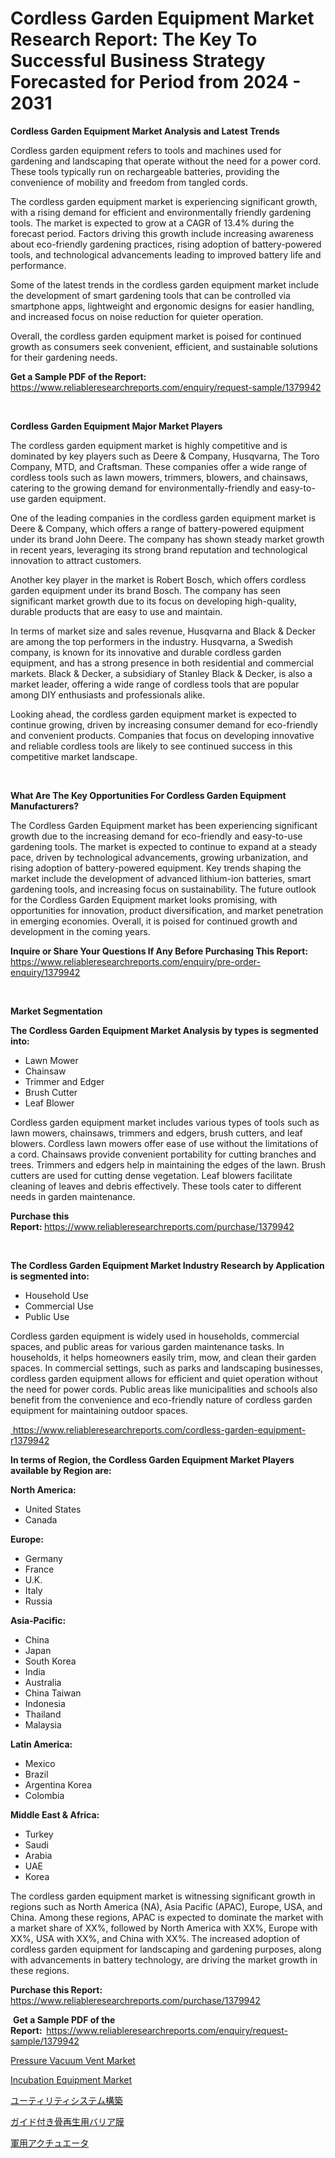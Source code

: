 <p><h1>Cordless Garden Equipment Market Research Report: The Key To Successful Business Strategy Forecasted for Period from 2024 - 2031</h1></p><p><strong>Cordless Garden Equipment Market Analysis and Latest Trends</strong></p>
<p><p>Cordless garden equipment refers to tools and machines used for gardening and landscaping that operate without the need for a power cord. These tools typically run on rechargeable batteries, providing the convenience of mobility and freedom from tangled cords.</p><p>The cordless garden equipment market is experiencing significant growth, with a rising demand for efficient and environmentally friendly gardening tools. The market is expected to grow at a CAGR of 13.4% during the forecast period. Factors driving this growth include increasing awareness about eco-friendly gardening practices, rising adoption of battery-powered tools, and technological advancements leading to improved battery life and performance.</p><p>Some of the latest trends in the cordless garden equipment market include the development of smart gardening tools that can be controlled via smartphone apps, lightweight and ergonomic designs for easier handling, and increased focus on noise reduction for quieter operation.</p><p>Overall, the cordless garden equipment market is poised for continued growth as consumers seek convenient, efficient, and sustainable solutions for their gardening needs.</p></p>
<p><strong>Get a Sample PDF of the Report:&nbsp;</strong> <a href="https://www.reliableresearchreports.com/enquiry/request-sample/1379942">https://www.reliableresearchreports.com/enquiry/request-sample/1379942</a></p>
<p>&nbsp;</p>
<p><strong>Cordless Garden Equipment Major Market Players</strong></p>
<p><p>The cordless garden equipment market is highly competitive and is dominated by key players such as Deere & Company, Husqvarna, The Toro Company, MTD, and Craftsman. These companies offer a wide range of cordless tools such as lawn mowers, trimmers, blowers, and chainsaws, catering to the growing demand for environmentally-friendly and easy-to-use garden equipment.</p><p>One of the leading companies in the cordless garden equipment market is Deere & Company, which offers a range of battery-powered equipment under its brand John Deere. The company has shown steady market growth in recent years, leveraging its strong brand reputation and technological innovation to attract customers.</p><p>Another key player in the market is Robert Bosch, which offers cordless garden equipment under its brand Bosch. The company has seen significant market growth due to its focus on developing high-quality, durable products that are easy to use and maintain.</p><p>In terms of market size and sales revenue, Husqvarna and Black & Decker are among the top performers in the industry. Husqvarna, a Swedish company, is known for its innovative and durable cordless garden equipment, and has a strong presence in both residential and commercial markets. Black & Decker, a subsidiary of Stanley Black & Decker, is also a market leader, offering a wide range of cordless tools that are popular among DIY enthusiasts and professionals alike.</p><p>Looking ahead, the cordless garden equipment market is expected to continue growing, driven by increasing consumer demand for eco-friendly and convenient products. Companies that focus on developing innovative and reliable cordless tools are likely to see continued success in this competitive market landscape.</p></p>
<p>&nbsp;</p>
<p><strong>What Are The Key Opportunities For Cordless Garden Equipment Manufacturers?</strong></p>
<p><p>The Cordless Garden Equipment market has been experiencing significant growth due to the increasing demand for eco-friendly and easy-to-use gardening tools. The market is expected to continue to expand at a steady pace, driven by technological advancements, growing urbanization, and rising adoption of battery-powered equipment. Key trends shaping the market include the development of advanced lithium-ion batteries, smart gardening tools, and increasing focus on sustainability. The future outlook for the Cordless Garden Equipment market looks promising, with opportunities for innovation, product diversification, and market penetration in emerging economies. Overall, it is poised for continued growth and development in the coming years.</p></p>
<p><strong>Inquire or Share Your Questions If Any Before Purchasing This Report:</strong> <a href="https://www.reliableresearchreports.com/enquiry/pre-order-enquiry/1379942">https://www.reliableresearchreports.com/enquiry/pre-order-enquiry/1379942</a></p>
<p>&nbsp;</p>
<p><strong>Market Segmentation</strong></p>
<p><strong>The Cordless Garden Equipment Market Analysis by types is segmented into:</strong></p>
<p><ul><li>Lawn Mower</li><li>Chainsaw</li><li>Trimmer and Edger</li><li>Brush Cutter</li><li>Leaf Blower</li></ul></p>
<p><p>Cordless garden equipment market includes various types of tools such as lawn mowers, chainsaws, trimmers and edgers, brush cutters, and leaf blowers. Cordless lawn mowers offer ease of use without the limitations of a cord. Chainsaws provide convenient portability for cutting branches and trees. Trimmers and edgers help in maintaining the edges of the lawn. Brush cutters are used for cutting dense vegetation. Leaf blowers facilitate cleaning of leaves and debris effectively. These tools cater to different needs in garden maintenance.</p></p>
<p><strong>Purchase this Report:&nbsp;</strong><a href="https://www.reliableresearchreports.com/purchase/1379942">https://www.reliableresearchreports.com/purchase/1379942</a></p>
<p>&nbsp;</p>
<p><strong>The Cordless Garden Equipment Market Industry Research by Application is segmented into:</strong></p>
<p><ul><li>Household Use</li><li>Commercial Use</li><li>Public Use</li></ul></p>
<p><p>Cordless garden equipment is widely used in households, commercial spaces, and public areas for various garden maintenance tasks. In households, it helps homeowners easily trim, mow, and clean their garden spaces. In commercial settings, such as parks and landscaping businesses, cordless garden equipment allows for efficient and quiet operation without the need for power cords. Public areas like municipalities and schools also benefit from the convenience and eco-friendly nature of cordless garden equipment for maintaining outdoor spaces.</p></p>
<p><a href="https://www.reliableresearchreports.com/cordless-garden-equipment-r1379942">&nbsp;https://www.reliableresearchreports.com/cordless-garden-equipment-r1379942</a></p>
<p><strong>In terms of Region, the Cordless Garden Equipment Market Players available by Region are:</strong></p>
<p>
    <p> <strong> North America: </strong>
        <ul>
            <li>United States</li>
            <li>Canada</li>
        </ul>
        </p> 
    <p> <strong> Europe: </strong>
        <ul>
            <li>Germany</li>
            <li>France</li>
            <li>U.K.</li>
            <li>Italy</li>
            <li>Russia</li>
        </ul>
        </p> 
    <p> <strong> Asia-Pacific: </strong>
        <ul>
            <li>China</li>
            <li>Japan</li>
            <li>South Korea</li>
            <li>India</li>
            <li>Australia</li>
            <li>China Taiwan</li>
            <li>Indonesia</li>
            <li>Thailand</li>
            <li>Malaysia</li>
        </ul>
        </p> 
    <p> <strong> Latin America: </strong>
        <ul>
            <li>Mexico</li>
            <li>Brazil</li>
            <li>Argentina Korea</li>
            <li>Colombia</li>
        </ul>
        </p> 
    <p> <strong> Middle East & Africa: </strong>
        <ul>
            <li>Turkey</li>
            <li>Saudi</li>
            <li>Arabia</li>
            <li>UAE</li>
            <li>Korea</li>
        </ul>
    </p>
    </p>
<p><p>The cordless garden equipment market is witnessing significant growth in regions such as North America (NA), Asia Pacific (APAC), Europe, USA, and China. Among these regions, APAC is expected to dominate the market with a market share of XX%, followed by North America with XX%, Europe with XX%, USA with XX%, and China with XX%. The increased adoption of cordless garden equipment for landscaping and gardening purposes, along with advancements in battery technology, are driving the market growth in these regions.</p></p>
<p><strong>Purchase this Report: </strong><a href="https://www.reliableresearchreports.com/purchase/1379942">https://www.reliableresearchreports.com/purchase/1379942</a></p>
<p>&nbsp;<strong>Get a Sample PDF of the Report:&nbsp;&nbsp;</strong><a href="https://www.reliableresearchreports.com/enquiry/request-sample/1379942">https://www.reliableresearchreports.com/enquiry/request-sample/1379942</a></p>
<p><strong></strong></p>
<p><p><a href="https://github.com/cecuraprangm/Market-Research-Report-List-2/blob/main/pressure-vacuum-vent-market.md">Pressure Vacuum Vent Market</a></p><p><a href="https://github.com/ChiragRP21/Market-Research-Report-List-4/blob/main/incubation-equipment-market.md">Incubation Equipment Market</a></p><p><a href="https://medium.com/@amarart56456/%E5%85%AC%E7%9B%8A%E6%96%BD%E8%A8%AD%E5%BB%BA%E8%A8%AD%E5%B8%82%E5%A0%B4%E8%A6%8F%E6%A8%A1%E3%81%AF-%E3%82%B0%E3%83%AD%E3%83%BC%E3%83%90%E3%83%AB%E7%94%A3%E6%A5%AD%E3%81%AB%E3%81%8A%E3%81%91%E3%82%8B%E6%9C%80%E9%81%A9%E3%81%AA%E3%83%9E%E3%83%BC%E3%82%B1%E3%83%86%E3%82%A3%E3%83%B3%E3%82%B0%E3%83%81%E3%83%A3%E3%83%8D%E3%83%AB%E3%82%92%E7%A4%BA%E3%81%97%E3%81%A6%E3%81%84%E3%81%BE%E3%81%99-77a40ad7ce00">ユーティリティシステム構築</a></p><p><a href="https://github.com/tanyaali3/Market-Research-Report-List-1/blob/main/980315438798.md">ガイド付き骨再生用バリア膜</a></p><p><a href="https://medium.com/@neilmartin36/%E8%BB%8D%E4%BA%8B%E3%82%A2%E3%82%AF%E3%83%81%E3%83%A5%E3%82%A8%E3%83%BC%E3%82%BF%E5%B8%82%E5%A0%B4%E3%81%AE%E8%A6%8F%E6%A8%A1-cagr-%E3%83%88%E3%83%AC%E3%83%B3%E3%83%892024-2030-0c5b89fcb130">軍用アクチュエータ</a></p></p>